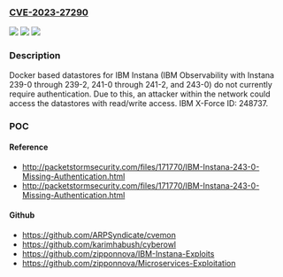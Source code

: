 ### [CVE-2023-27290](https://cve.mitre.org/cgi-bin/cvename.cgi?name=CVE-2023-27290)
![](https://img.shields.io/static/v1?label=Product&message=Observability%20with%20Instana&color=blue)
![](https://img.shields.io/static/v1?label=Version&message=239-0%3C%20239-2%20&color=brighgreen)
![](https://img.shields.io/static/v1?label=Vulnerability&message=CWE-306%20Missing%20Authentication%20for%20Critical%20Function&color=brighgreen)

### Description

Docker based datastores for IBM Instana (IBM Observability with Instana 239-0 through 239-2, 241-0 through 241-2, and 243-0) do not currently require authentication. Due to this, an attacker within the network could access the datastores with read/write access.  IBM X-Force ID:  248737.

### POC

#### Reference
- http://packetstormsecurity.com/files/171770/IBM-Instana-243-0-Missing-Authentication.html
- http://packetstormsecurity.com/files/171770/IBM-Instana-243-0-Missing-Authentication.html

#### Github
- https://github.com/ARPSyndicate/cvemon
- https://github.com/karimhabush/cyberowl
- https://github.com/zipponnova/IBM-Instana-Exploits
- https://github.com/zipponnova/Microservices-Exploitation

